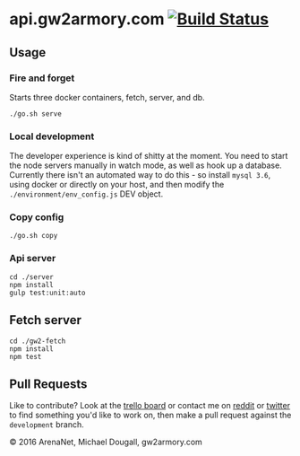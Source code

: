 # api.gw2armory.com [![Build Status](https://travis-ci.org/madou/armory-api.svg?branch=master)](https://travis-ci.org/madou/armory-api)

## Usage

### Fire and forget

Starts three docker containers, fetch, server, and db.

```
./go.sh serve
```

### Local development

The developer experience is kind of shitty at the moment. You need to start the node servers manually in watch mode, as well as hook up a database. Currently there isn't an automated way to do this - so install `mysql 3.6`, using docker or directly on your host, and then modify the `./environment/env_config.js` DEV object.

### Copy config

```
./go.sh copy
```

### Api server

```
cd ./server
npm install
gulp test:unit:auto
```

## Fetch server

```
cd ./gw2-fetch
npm install
npm test
```

## Pull Requests

Like to contribute? Look at the [trello board](https://trello.com/b/qGvDe622/gw2armory-com) or contact me on [reddit](https://www.reddit.com/r/gw2armory) or [twitter](https://twitter.com/itsmadou) to find something you'd like to work on, then make a pull request against the `development` branch.

© 2016 ArenaNet, Michael Dougall, gw2armory.com
